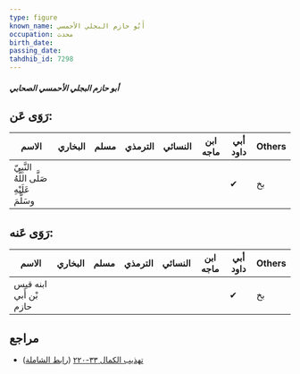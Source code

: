 ```yaml
---
type: figure
known_name: أَبُو حازم البجلي الأحمسي
occupation: محدث
birth_date:
passing_date:
tahdhib_id: 7298
---
```

##### أبو حازم البجلي الأحمسي الصحابي

## رَوَى عَن:
| الاسم                                      | البخاري | مسلم | الترمذي | النسائي | ابن ماجه | أبي داود | Others |
| ------------------------------------------ | ------- | ---- | ------- | ------- | -------- | -------- | ------ |
| النَّبِيّ صَلَّى اللَّهُ عَلَيْهِ وسَلَّمَ |         |      |         |         |          | ✔        | بخ     |
## رَوَى عَنه:
| الاسم                  | البخاري | مسلم | الترمذي | النسائي | ابن ماجه | أبي داود | Others |
| ---------------------- | ------- | ---- | ------- | ------- | -------- | -------- | ------ |
| ابنه قيس بْن أَبي حازم |         |      |         |         |          | ✔        | بخ     |
## مراجع
- [تهذيب الكمال ٣٣-٢٢٠](obsidian://open?vault=Tahdhib-al-Kamal&file=Figures/٧٢٩٨-أبو%20حازم%20البجلي%20الأحمسي%20الصحابي) ([رابط الشاملة](https://shamela.ws/book/3722/17891))